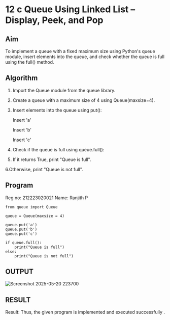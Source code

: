 # 12 c Queue Using Linked List – Display, Peek, and Pop

## Aim

To implement a queue with a fixed maximum size using Python's queue module, insert elements into the queue, and check whether the queue is full using the full() method.


## Algorithm

1. Import the Queue module from the queue library.

2. Create a queue with a maximum size of 4 using Queue(maxsize=4).

3. Insert elements into the queue using put():

     Insert 'a'

     Insert 'b'

     Insert 'c'

4. Check if the queue is full using queue.full():

5. If it returns True, print "Queue is full".

6.Otherwise, print "Queue is not full".

## Program
Reg no: 212223020021
Name: Ranjith P

```
from queue import Queue

queue = Queue(maxsize = 4)

queue.put('a')
queue.put('b')
queue.put('c')

if queue.full():
    print("Queue is full")
else:
    print("Queue is not full")
```

## OUTPUT
![Screenshot 2025-05-20 223700](https://github.com/user-attachments/assets/c7fb0cbd-3a2f-456d-b7b1-ebf8f164bfd6)



## RESULT
Result: Thus, the given program is implemented and executed successfully .
